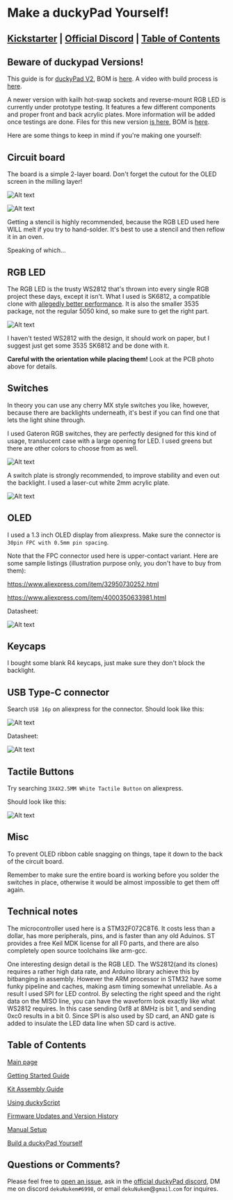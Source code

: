 # Make a duckyPad Yourself!

[Kickstarter](README.md#help-fund-duckypad-on-kickstarter) | [Official Discord](https://discord.gg/4sJCBx5) | [Table of Contents](#table-of-contents)
------

## Beware of duckypad Versions!

This guide is for [duckyPad V2](pcb/V2), BOM is [here](pcb/V2/duckypad_v2_bom.xlsx). A video with build process is [here](https://www.youtube.com/watch?v=EGLLCtRuEuM).

A newer version with kailh hot-swap sockets and reverse-mount RGB LED is currently under prototype testing. It features a few different components and proper front and back acrylic plates. More information will be added once testings are done. Files for this new version [is here](pcb), BOM is [here](pcb/V3_rev3/duckypad_V3_rev3_bom.xlsx).

Here are some things to keep in mind if you're making one yourself:

## Circuit board

The board is a simple 2-layer board. Don't forget the cutout for the OLED screen in the milling layer!

![Alt text](resources/pics/pcb_front.jpg)

![Alt text](resources/pics/pcb_back.jpg)

Getting a stencil is highly recommended, because the RGB LED used here WILL melt if you try to hand-solder. It's best to use a stencil and then reflow it in an oven.

Speaking of which...

## RGB LED

The RGB LED is the trusty WS2812 that's thrown into every single RGB project these days, except it isn't. What I used is SK6812, a compatible clone with [allegedly better performance](https://hackaday.com/2017/01/25/ws2812b-led-clones-work-better-than-originals/). It is also the smaller 3535 package, not the regular 5050 kind, so make sure to get the right part.

![Alt text](resources/pics/led.jpg)

I haven't tested WS2812 with the design, it should work on paper, but I suggest just get some 3535 SK6812 and be done with it.

**Careful with the orientation while placing them!** Look at the PCB photo above for details.

## Switches

In theory you can use any cherry MX style switches you like, however, because there are backlights underneath, it's best if you can find one that lets the light shine through.

I used Gateron RGB switches, they are perfectly designed for this kind of usage, translucent case with a large opening for LED. I used greens but there are other colors to choose from as well.

![Alt text](resources/pics/gateron.jpg)

A switch plate is strongly recommended, to improve stability and even out the backlight. I used a laser-cut white 2mm acrylic plate.

![Alt text](resources/pics/plate.jpg)

## OLED

I used a 1.3 inch OLED display from aliexpress. Make sure the connector is `30pin FPC with 0.5mm pin spacing`.

Note that the FPC connector used here is upper-contact variant. Here are some sample listings (illustration purpose only, you don't have to buy from them):

https://www.aliexpress.com/item/32950730252.html

https://www.aliexpress.com/item/4000350633981.html

Datasheet:

![Alt text](resources/pics/oled.jpg)

## Keycaps

I bought some blank R4 keycaps, just make sure they don't block the backlight.

## USB Type-C connector

Search `USB 16p` on aliexpress for the connector. Should look like this:

![Alt text](resources/pics/usbc.png)

Datasheet:

![Alt text](resources/pics/usbc_datasheet.jpg)

## Tactile Buttons

Try searching `3X4X2.5MM White Tactile Button` on aliexpress.

Should look like this:

![Alt text](resources/pics/butt.png)

## Misc

To prevent OLED ribbon cable snagging on things, tape it down to the back of the circuit board.

Remember to make sure the entire board is working before you solder the switches in place, otherwise it would be almost impossible to get them off again.

## Technical notes

The microcontroller used here is a STM32F072C8T6. It costs less than a dollar, has more peripherals, pins, and is faster than any old Aduinos. ST provides a free Keil MDK license for all F0 parts, and there are also completely open source toolchains like arm-gcc.

One interesting design detail is the RGB LED. The WS2812(and its clones) requires a rather high data rate, and Arduino library achieve this by bitbanging in assembly. However the ARM processor in STM32 have some funky pipeline and caches, making asm timing somewhat unreliable. As a result I used SPI for LED control. By selecting the right speed and the right data on the MISO line, you can have the waveform look exactly like what WS2812 requires. In this case sending 0xf8 at 8MHz is bit 1, and sending 0xc0 results in a bit 0. Since SPI is also used by SD card, an AND gate is added to insulate the LED data line when SD card is active.

## Table of Contents

[Main page](README.md)

[Getting Started Guide](getting_started.md)

[Kit Assembly Guide](kit_assembly_guide.md)

[Using duckyScript](duckyscript_info.md)

[Firmware Updates and Version History](firmware_updates_and_version_history.md)

[Manual Setup](./manual_setup.md)

[Build a duckyPad Yourself](build_it_yourself.md)

## Questions or Comments?

Please feel free to [open an issue](https://github.com/dekuNukem/duckypad/issues), ask in the [official duckyPad discord](https://discord.gg/4sJCBx5), DM me on discord `dekuNukem#6998`, or email `dekuNukem`@`gmail`.`com` for inquires.